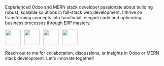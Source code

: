 
Experienced Odoo and MERN stack developer passionate about building robust, scalable solutions in full-stack web development. I thrive on transforming concepts into functional, elegant code and optimizing business processes through ERP mastery.

 <img src="https://cdn.jsdelivr.net/gh/devicons/devicon/icons/python/python-original.svg" width="50"/> &nbsp; 
 <img src="https://cdn.jsdelivr.net/gh/devicons/devicon/icons/javascript/javascript-original.svg" width="50"/> &nbsp; 
 <img src="https://cdn.jsdelivr.net/gh/devicons/devicon/icons/mongodb/mongodb-original.svg" width="50"/> &nbsp; 
 <img src="https://cdn.jsdelivr.net/gh/devicons/devicon/icons/postgresql/postgresql-original.svg" width="50"/> 

Reach out to me for collaboration, discussions, or insights in Odoo or MERN stack development. Let's innovate together!
